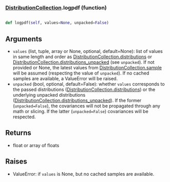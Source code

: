 ### [DistributionCollection](DistributionCollection.md).logpdf (function)


```py

def logpdf(self, values=None, unpacked=False)

```



Arguments
------------
* `values` (list, tuple, array or None, optional, default=None): list of
    values in same length and order as [DistributionCollection.distributions](DistributionCollection.distributions.md) or
    [DistributionCollection.distributions_unpacked](DistributionCollection.distributions_unpacked.md) (see `unpacked`).
    If not provided or None, the latest values from [DistributionCollection.sample](DistributionCollection.sample.md)
    will be assumed (respecting the value of `unpacked`).  If no cached
    samples are available, a ValueError will be raised.
* `unpacked` (bool, optional, default=False): whether `values` corresponds
    to the passed distributions ([DistributionCollection.distributions](DistributionCollection.distributions.md))
    or the underlying unpacked distributions ([DistributionCollection.distributions_unpacked](DistributionCollection.distributions_unpacked.md)).
    If the former (`unpacked=False`), the covariances will not be propagated
    through any math or slicing.  If the latter (`unpacked=False`) covariances
    will be respected.

Returns
----------
* float or array of floats

Raises
----------
* ValueError: if `values` is None, but no cached samples are available.

